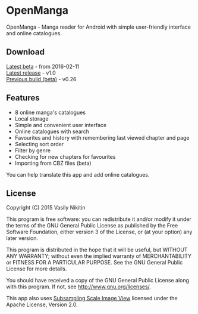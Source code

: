 # OpenManga

OpenManga - Manga reader for Android with simple user-friendly interface and online catalogues.

## Download
[Latest beta](https://github.com/nv95/OpenManga/blob/master/builds/openmanga-2016_02_11-beta.apk?raw=true) - from 2016-02-11  
[Latest release](https://github.com/nv95/OpenManga/blob/master/builds/openmanga-1.0-release.apk?raw=true) - v1.0  
[Previous build (beta)](https://github.com/nv95/OpenManga/blob/master/builds/openmanga-0.26-beta.apk?raw=true) - v0.26

## Features
 - 8 online manga's catalogues
 - Local storage
 - Simple and convenient user interface
 - Online catalogues with search
 - Favourites and history with remembering last viewed chapter and page
 - Selecting sort order
 - Filter by genre
 - Checking for new chapters for favourites
 - Importing from CBZ files (beta)

You can help translate this app and add online catalogues.

## License

Copyright (C) 2015 Vasily Nikitin

This program is free software: you can redistribute it and/or modify it under the terms of the GNU General Public License as published by the Free Software Foundation, either version 3 of the License, or (at your option) any later version.

This program is distributed in the hope that it will be useful, but WITHOUT ANY WARRANTY; without even the implied warranty of MERCHANTABILITY or FITNESS FOR A PARTICULAR PURPOSE. See the GNU General Public License for more details.

You should have received a copy of the GNU General Public License along with this program. If not, see http://www.gnu.org/licenses/.



This app also uses [Subsampling Scale Image View](https://github.com/davemorrissey/subsampling-scale-image-view) licensed under the Apache License, Version 2.0.
